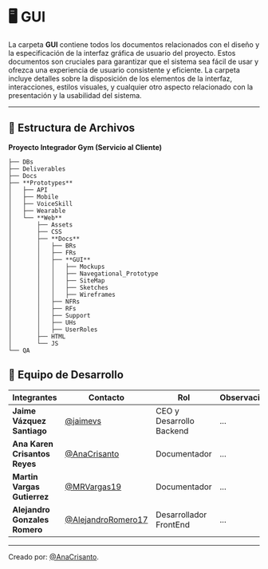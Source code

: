 # 🖥️ **GUI**
La carpeta **GUI** contiene todos los documentos relacionados con el diseño y la especificación de la interfaz gráfica de usuario del proyecto. Estos documentos son cruciales para garantizar que el sistema sea fácil de usar y ofrezca una experiencia de usuario consistente y eficiente. La carpeta incluye detalles sobre la disposición de los elementos de la interfaz, interacciones, estilos visuales, y cualquier otro aspecto relacionado con la presentación y la usabilidad del sistema.

---

## 📁 **Estructura de Archivos**
**Proyecto Integrador Gym (Servicio al Cliente)**
```plaintext
├── DBs
├── Deliverables
├── Docs
├── **Prototypes**
│   ├── API
│   ├── Mobile
│   ├── VoiceSkill
│   ├── Wearable
│   └── **Web**
│       ├── Assets
│       ├── CSS
│       ├── **Docs**
│       │   ├── BRs
│       │   ├── FRs
│       │   ├── **GUI**
│       │   │   ├── Mockups
│       │   │   ├── Navegational_Prototype
│       │   │   ├── SiteMap
│       │   │   ├── Sketches
│       │   │   ├── Wireframes
│       │   ├── NFRs
│       │   ├── RFs
│       │   ├── Support
│       │   ├── UHs
│       │   ├── UserRoles
│       ├── HTML
│       └── JS
└── QA
```

## 👥 **Equipo de Desarrollo**

| Integrantes                   | Contacto                                                   | Rol                             | Observaciones |
| ----------------------------- | ---------------------------------------------------------- | ------------------------------- | ------------- |
| **Jaime Vázquez Santiago**    | [@jaimevs](https://github.com/jaimevs)                     | CEO y Desarrollo Backend    | ...           |
| **Ana Karen Crisantos Reyes** | [@AnaCrisanto](https://github.com/AnaCrisanto)             | Documentador                    | ...           |
| **Martin Vargas Gutierrez**   | [@MRVargas19](https://github.com/MRVargas19)               | Documentador                    | ...           |
| **Alejandro Gonzales Romero** | [@AlejandroRomero17](https://github.com/AlejandroRomero17) | Desarrollador FrontEnd           | ...           |


---

Creado por: [@AnaCrisanto](https://github.com/AnaCrisanto).

